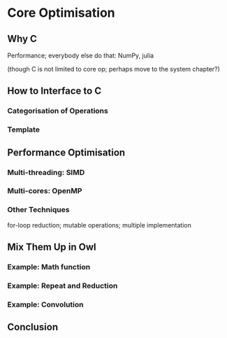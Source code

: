 # Core Optimisation 

## Why C

Performance; everybody else do that: NumPy, julia

(though C is not limited to core op; perhaps move to the system chapter?)

## How to Interface to C

### Categorisation of Operations

### Template 

## Performance Optimisation

### Multi-threading: SIMD 

### Multi-cores: OpenMP

### Other Techniques

for-loop reduction; mutable operations; multiple implementation

## Mix Them Up in Owl

### Example: Math function

### Example: Repeat and Reduction

### Example: Convolution 

## Conclusion

